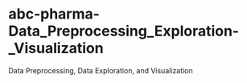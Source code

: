 # abc-pharma-Data_Preprocessing_Exploration-_Visualization
Data Preprocessing, Data Exploration, and Visualization
